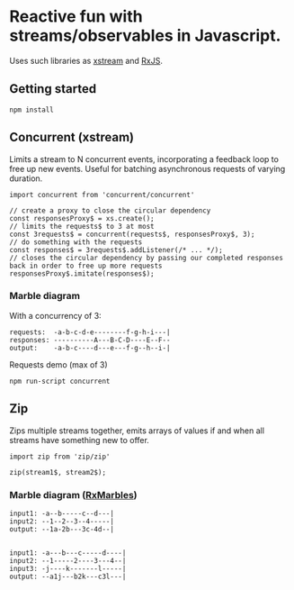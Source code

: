 # Reactive fun with streams/observables in Javascript.

Uses such libraries as [xstream](https://github.com/staltz/xstream) and [RxJS](https://github.com/Reactive-Extensions/RxJS/).

## Getting started

```
npm install
```

## Concurrent (xstream)

Limits a stream to N concurrent events, incorporating a feedback loop to free up new events. Useful for batching asynchronous requests of varying duration.

```
import concurrent from 'concurrent/concurrent'

// create a proxy to close the circular dependency
const responsesProxy$ = xs.create();
// limits the requests$ to 3 at most
const 3requests$ = concurrent(requests$, responsesProxy$, 3);
// do something with the requests
const responses$ = 3requests$.addListener(/* ... */);
// closes the circular dependency by passing our completed responses back in order to free up more requests
responsesProxy$.imitate(responses$);
```

### Marble diagram

With a concurrency of 3:

```
requests:  -a-b-c-d-e--------f-g-h-i---|
responses: ----------A---B-C-D----E--F--
output:    -a-b-c----d---e---f-g--h--i-|
```

Requests demo (max of 3)

```
npm run-script concurrent
```

## Zip

Zips multiple streams together, emits arrays of values if and when all streams have something new to offer. 

```
import zip from 'zip/zip'

zip(stream1$, stream2$);
```

### Marble diagram ([RxMarbles](rxmarbles.com/#zip))

```
input1: -a--b-----c--d---|
input2: --1--2--3--4-----|
output: --1a-2b---3c-4d--|


input1: -a---b---c-----d----|
input2: --1-----2----3---4--|
input3: -j----k-------l-----|
output: --a1j---b2k---c3l---|
```
